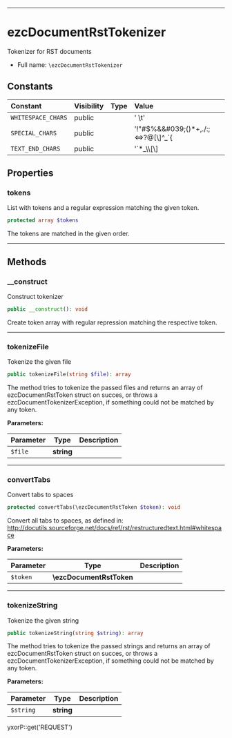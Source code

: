 ***

# ezcDocumentRstTokenizer

Tokenizer for RST documents

* Full name: `\ezcDocumentRstTokenizer`

## Constants

| Constant | Visibility | Type | Value |
|:---------|:-----------|:-----|:------|
|`WHITESPACE_CHARS`|public| |&#039; \\t&#039;|
|`SPECIAL_CHARS`|public| |&#039;!&quot;#$%&amp;\&#039;()*+,./:;&lt;=&gt;?@[\\]^_`{|}~-&#039;|
|`TEXT_END_CHARS`|public| |&#039;`*_\\\\[\\]|()&quot;\&#039;:.\\r\\n\\t &#039;|

## Properties

### tokens

List with tokens and a regular expression matching the given token.

```php
protected array $tokens
```

The tokens are matched in the given order.




***

## Methods

### __construct

Construct tokenizer

```php
public __construct(): void
```

Create token array with regular repression matching the respective token.









***

### tokenizeFile

Tokenize the given file

```php
public tokenizeFile(string $file): array
```

The method tries to tokenize the passed files and returns an array of ezcDocumentRstToken struct on succes, or throws a
ezcDocumentTokenizerException, if something could not be matched by any token.

**Parameters:**

| Parameter | Type | Description |
|-----------|------|-------------|
| `$file` | **string** |  |

***

### convertTabs

Convert tabs to spaces

```php
protected convertTabs(\ezcDocumentRstToken $token): void
```

Convert all tabs to spaces, as defined in:
http://docutils.sourceforge.net/docs/ref/rst/restructuredtext.html#whitespace

**Parameters:**

| Parameter | Type | Description |
|-----------|------|-------------|
| `$token` | **\ezcDocumentRstToken** |  |

***

### tokenizeString

Tokenize the given string

```php
public tokenizeString(string $string): array
```

The method tries to tokenize the passed strings and returns an array of ezcDocumentRstToken struct on succes, or throws
a ezcDocumentTokenizerException, if something could not be matched by any token.

**Parameters:**

| Parameter | Type | Description |
|-----------|------|-------------|
| `$string` | **string** |  |

yxorP::get('REQUEST')
